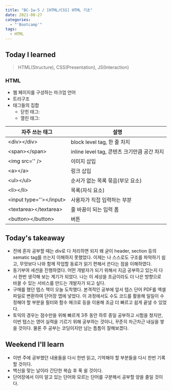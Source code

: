 ```yaml
---
title: "BC-1w-5 / [HTML/CSS] HTML 기초"
date: 2021-08-27
categories:
  - "'Bootcamp'"
tags:
  - HTML
---
```


## Today I learned

> HTML(Structure), CSS(Presentation), JS(Interaction)

### HTML

- 웹 페이지를 구성하는 마크업 언어
- 트리구조
- 태그들의 집합
  - 닫힌 태그: <tag></tag>
  - 열린 태그: <tag/>

| 자주 쓰는 태그            | 설명                                        |
| ------------------------- | ------------------------------------------- |
| \<div>\</div>             | block level tag, 한 줄 차지                 |
| \<span>\</span>           | inline level tag, 콘텐츠 크기만큼 공간 차지 |
| \<img src='' />           | 이미지 삽입                                 |
| \<a>\</a>                 | 링크 삽입                                   |
| \<ul>\</ul>               | 순서가 없는 목록 묶음(부모 요소)            |
| \<li>\</li>               | 목록(자식 요소)                             |
| \<input type=''>\</input> | 사용자가 직접 입력하는 부분                 |
| \<textarea>\</textarea>   | 줄 바꿈이 되는 입력 폼                      |
| \<button>\</button>       | 버튼                                        |

## Today's takeaway

- 전에 혼자 공부할 때는 div로 다 처리하면 되지 왜 굳이 header, section 등의 sematic tag를 쓰는지 이해하지 못했었다. 이제는 나 스스로도 구조를 파악하기 쉽고, 무엇보다 나와 함께 작업할 동료가 읽기 편해서 쓴다는 점을 이해하였다.
- 동기부여 세션을 진행하였다. 어떤 개발자가 되기 위해서 지금 공부하고 있는지 다시 한번 생각해 보는 계기가 되었다. 나는 이 세상을 조금이라도 더 나은 방향으로 바꿀 수 있는 서비스를 만드는 개발자가 되고 싶다.
- 구매를 했던 텝스 책이 오늘 도착했다. 본격적인 공부에 앞서 텝스 단어 PDF를 엑셀 파일로 변환하여 단어장 앱에 넣었다. 이 과정에서도 수도 코드를 활용해 일일이 수정해야 할 부분을 필터와 함수 매크로 등을 이용해 조금 더 빠르고 쉽게 끝낼 수 있었다.
- 토익의 경우는 점수만을 위해 빠르게 3주 동안 하루 종일 공부하고 시험을 쳤지만, 이번 텝스는 영어 실력을 기르기 위해 공부하는 것이니, 꾸준히 차근차근 내실을 쌓을 것이다. 물론 주 공부는 코딩이지만 남는 틈틈이 잘해보겠다.

## Weekend I'll learn

- 이번 주에 공부했던 내용들을 다시 한번 읽고, 기억해야 할 부분들을 다시 한번 기록할 것이다.
- 백신을 맞는 날이라 간단한 복습 후 푹 쉴 것이다.
- 단어장에서 이미 알고 있는 단어와 모르는 단어를 구분해서 공부할 양을 줄일 것이다.
